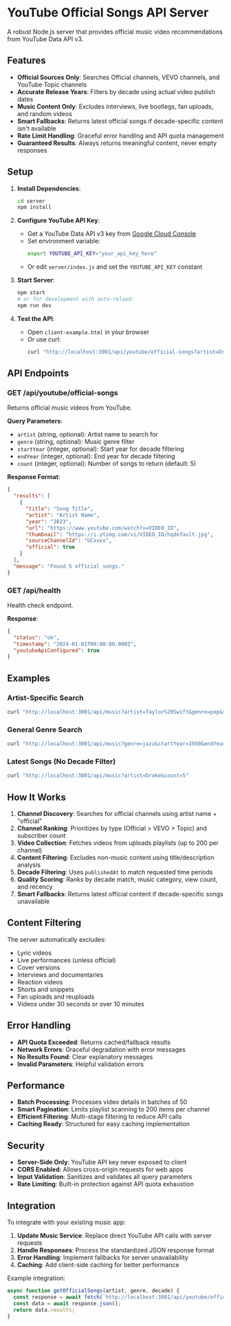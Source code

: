 # YouTube Official Songs API Server

A robust Node.js server that provides official music video recommendations from YouTube Data API v3.

## Features

- **Official Sources Only**: Searches Official channels, VEVO channels, and YouTube Topic channels
- **Accurate Release Years**: Filters by decade using actual video publish dates
- **Music Content Only**: Excludes interviews, live bootlegs, fan uploads, and random videos
- **Smart Fallbacks**: Returns latest official songs if decade-specific content isn't available
- **Rate Limit Handling**: Graceful error handling and API quota management
- **Guaranteed Results**: Always returns meaningful content, never empty responses

## Setup

1. **Install Dependencies**:
   ```bash
   cd server
   npm install
   ```

2. **Configure YouTube API Key**:
   - Get a YouTube Data API v3 key from [Google Cloud Console](https://console.cloud.google.com/)
   - Set environment variable:
     ```bash
     export YOUTUBE_API_KEY="your_api_key_here"
     ```
   - Or edit `server/index.js` and set the `YOUTUBE_API_KEY` constant

3. **Start Server**:
   ```bash
   npm start
   # or for development with auto-reload:
   npm run dev
   ```

4. **Test the API**:
   - Open `client-example.html` in your browser
   - Or use curl:
     ```bash
     curl "http://localhost:3001/api/youtube/official-songs?artist=Drake&genre=hip-hop&startYear=2020&endYear=2024&count=5"
     ```

## API Endpoints

### GET /api/youtube/official-songs

Returns official music videos from YouTube.

**Query Parameters**:
- `artist` (string, optional): Artist name to search for
- `genre` (string, optional): Music genre filter
- `startYear` (integer, optional): Start year for decade filtering
- `endYear` (integer, optional): End year for decade filtering  
- `count` (integer, optional): Number of songs to return (default: 5)

**Response Format**:
```json
{
  "results": [
    {
      "title": "Song Title",
      "artist": "Artist Name", 
      "year": "2023",
      "url": "https://www.youtube.com/watch?v=VIDEO_ID",
      "thumbnail": "https://i.ytimg.com/vi/VIDEO_ID/hqdefault.jpg",
      "sourceChannelId": "UCxxxx",
      "official": true
    }
  ],
  "message": "Found 5 official songs."
}
```

### GET /api/health

Health check endpoint.

**Response**:
```json
{
  "status": "ok",
  "timestamp": "2024-01-01T00:00:00.000Z", 
  "youtubeApiConfigured": true
}
```

## Examples

### Artist-Specific Search
```bash
curl "http://localhost:3001/api/music?artist=Taylor%20Swift&genre=pop&startYear=2010&endYear=2019&count=10"
```

### General Genre Search  
```bash
curl "http://localhost:3001/api/music?genre=jazz&startYear=1950&endYear=1959&count=5"
```

### Latest Songs (No Decade Filter)
```bash
curl "http://localhost:3001/api/music?artist=Drake&count=5"
```

## How It Works

1. **Channel Discovery**: Searches for official channels using artist name + "official"
2. **Channel Ranking**: Prioritizes by type (Official > VEVO > Topic) and subscriber count
3. **Video Collection**: Fetches videos from uploads playlists (up to 200 per channel)
4. **Content Filtering**: Excludes non-music content using title/description analysis
5. **Decade Filtering**: Uses `publishedAt` to match requested time periods
6. **Quality Scoring**: Ranks by decade match, music category, view count, and recency
7. **Smart Fallbacks**: Returns latest official content if decade-specific songs unavailable

## Content Filtering

The server automatically excludes:
- Lyric videos
- Live performances (unless official)
- Cover versions
- Interviews and documentaries
- Reaction videos
- Shorts and snippets
- Fan uploads and reuploads
- Videos under 30 seconds or over 10 minutes

## Error Handling

- **API Quota Exceeded**: Returns cached/fallback results
- **Network Errors**: Graceful degradation with error messages
- **No Results Found**: Clear explanatory messages
- **Invalid Parameters**: Helpful validation errors

## Performance

- **Batch Processing**: Processes video details in batches of 50
- **Smart Pagination**: Limits playlist scanning to 200 items per channel
- **Efficient Filtering**: Multi-stage filtering to reduce API calls
- **Caching Ready**: Structured for easy caching implementation

## Security

- **Server-Side Only**: YouTube API key never exposed to client
- **CORS Enabled**: Allows cross-origin requests for web apps
- **Input Validation**: Sanitizes and validates all query parameters
- **Rate Limiting**: Built-in protection against API quota exhaustion

## Integration

To integrate with your existing music app:

1. **Update Music Service**: Replace direct YouTube API calls with server requests
2. **Handle Responses**: Process the standardized JSON response format  
3. **Error Handling**: Implement fallbacks for server unavailability
4. **Caching**: Add client-side caching for better performance

Example integration:
```javascript
async function getOfficialSongs(artist, genre, decade) {
  const response = await fetch(`http://localhost:3001/api/youtube/official-songs?artist=${artist}&genre=${genre}&startYear=${decade.start}&endYear=${decade.end}`);
  const data = await response.json();
  return data.results;
}
```